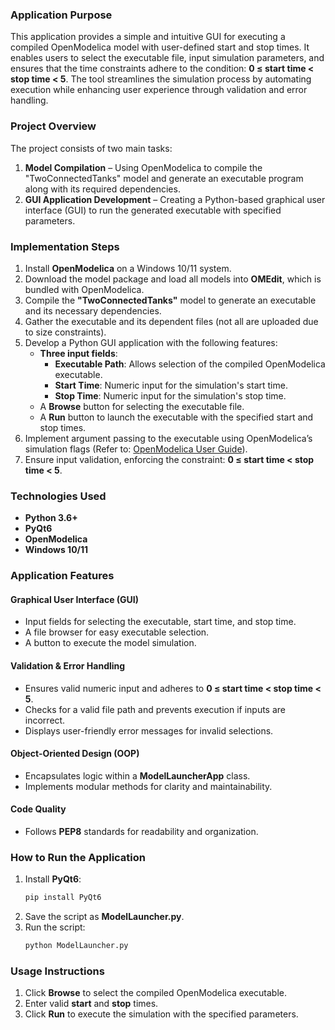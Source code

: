 ### **Application Purpose**  
This application provides a simple and intuitive GUI for executing a compiled OpenModelica model with user-defined start and stop times. It enables users to select the executable file, input simulation parameters, and ensures that the time constraints adhere to the condition: **0 ≤ start time < stop time < 5**. The tool streamlines the simulation process by automating execution while enhancing user experience through validation and error handling.  

### **Project Overview**  
The project consists of two main tasks:  
1. **Model Compilation** – Using OpenModelica to compile the "TwoConnectedTanks" model and generate an executable program along with its required dependencies.  
2. **GUI Application Development** – Creating a Python-based graphical user interface (GUI) to run the generated executable with specified parameters.  

### **Implementation Steps**  
1. Install **OpenModelica** on a Windows 10/11 system.  
2. Download the model package and load all models into **OMEdit**, which is bundled with OpenModelica.  
3. Compile the **"TwoConnectedTanks"** model to generate an executable and its necessary dependencies.  
4. Gather the executable and its dependent files (not all are uploaded due to size constraints).  
5. Develop a Python GUI application with the following features:  
   - **Three input fields**:  
     - **Executable Path**: Allows selection of the compiled OpenModelica executable.  
     - **Start Time**: Numeric input for the simulation's start time.  
     - **Stop Time**: Numeric input for the simulation's stop time.  
   - A **Browse** button for selecting the executable file.  
   - A **Run** button to launch the executable with the specified start and stop times.  
6. Implement argument passing to the executable using OpenModelica’s simulation flags (Refer to: [OpenModelica User Guide](https://openmodelica.org/doc/OpenModelicaUsersGuide/latest/simulationflags.html#simflag-override)).  
7. Ensure input validation, enforcing the constraint: **0 ≤ start time < stop time < 5**.  

### **Technologies Used**  
- **Python 3.6+**  
- **PyQt6**  
- **OpenModelica**  
- **Windows 10/11**  

### **Application Features**  
#### **Graphical User Interface (GUI)**  
- Input fields for selecting the executable, start time, and stop time.  
- A file browser for easy executable selection.  
- A button to execute the model simulation.  

#### **Validation & Error Handling**  
- Ensures valid numeric input and adheres to **0 ≤ start time < stop time < 5**.  
- Checks for a valid file path and prevents execution if inputs are incorrect.  
- Displays user-friendly error messages for invalid selections.  

#### **Object-Oriented Design (OOP)**  
- Encapsulates logic within a **ModelLauncherApp** class.  
- Implements modular methods for clarity and maintainability.  

#### **Code Quality**  
- Follows **PEP8** standards for readability and organization.  

### **How to Run the Application**  
1. Install **PyQt6**:  
   ```sh
   pip install PyQt6
   ```  
2. Save the script as **ModelLauncher.py**.  
3. Run the script:  
   ```sh
   python ModelLauncher.py
   ```  

### **Usage Instructions**  
1. Click **Browse** to select the compiled OpenModelica executable.  
2. Enter valid **start** and **stop** times.  
3. Click **Run** to execute the simulation with the specified parameters.  

